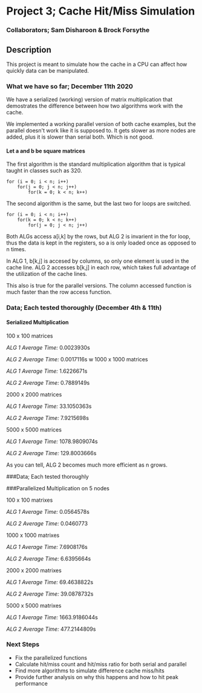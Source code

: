 # Project 3; Cache Hit/Miss Simulation

### Collaborators; Sam Disharoon & Brock Forsythe

## Description

This project is meant to simulate how the cache in a CPU can affect how quickly data can be manipulated. 

### What we have so far; December 11th 2020

We have a serialized (working) version of matrix multiplication that demostrates the difference between how two algorithms work with the cache. 

We implemented a working parallel version of both cache examples, but the parallel doesn't work like it is supposed to. It gets slower as more nodes are added, plus it is slower than serial both. Which is not good. 

#### Let a and b be square matrices

The first algorithm is the standard multiplication algorithm that is typical taught in classes such as 320.

```
for (i = 0; i < n; i++)
	for(j = 0; j < n; j++)
		for(k = 0; k < n; k++)
```

The second algorithm is the same, but the last two for loops are switched. 

```
for (i = 0; i < n; i++)
	for(k = 0; k < n; k++)
		for(j = 0; j < n; j++)
```

Both ALGs access a[i,k] by the rows, but ALG 2 is invarient in the for loop, thus the data is kept in the registers, so a is only loaded once as opposed to n times.

In ALG 1, b[k,j] is accesed by columns, so only one element is used in the cache line. ALG 2 accesses b[k,j] in each row, which takes full advantage of the utilization of the cache lines.

This also is true for the parallel versions.  The column accessed function is much faster than the row access function. 

### Data; Each tested thoroughly (December 4th & 11th)

#### Serialized Multiplication

100 x 100 matrices

*ALG 1 Average Time:* 0.0023930s

*ALG 2 Average Time:* 0.0017116s
w
1000 x 1000 matrices

*ALG 1 Average Time:* 1.6226671s

*ALG 2 Average Time:* 0.7889149s

2000 x 2000 matrices

*ALG 1 Average Time:* 33.1050363s

*ALG 2 Average Time:* 7.9215698s

5000 x 5000 matrices

*ALG 1 Average Time:* 1078.9809074s

*ALG 2 Average Time:* 129.8003666s

As you can tell, ALG 2 becomes much more efficient as n grows.

###Data; Each tested thoroughly

###Parallelized Multiplication on 5 nodes

100 x 100 matrixes

*ALG 1 Average Time:* 0.0564578s

*ALG 2 Average Time:* 0.0460773

1000 x 1000 matrixes

*ALG 1 Average Time:* 7.6908176s

*ALG 2 Average Time:* 6.6395664s
 
2000 x 2000 matrixes

*ALG 1 Average Time:* 69.4638822s

*ALG 2 Average Time:* 39.0878732s
 
5000 x 5000 matrixes

*ALG 1 Average Time:* 1663.9186044s

*ALG 2 Average Time:* 477.2144809s 

### Next Steps

- Fix the parallelized functions
- Calculate hit/miss count and hit/miss ratio for both serial and parallel
- Find more algorithms to simulate difference cache miss/hits
- Provide further analysis on why this happens and how to hit peak performance

